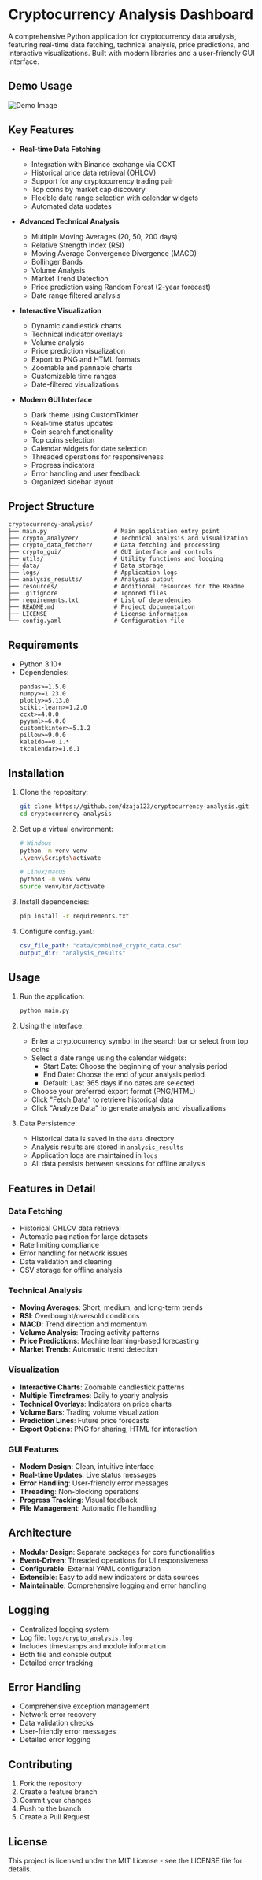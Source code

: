 # Cryptocurrency Analysis Dashboard

A comprehensive Python application for cryptocurrency data analysis, featuring real-time data fetching, technical analysis, price predictions, and interactive visualizations. Built with modern libraries and a user-friendly GUI interface.

## Demo Usage

![Demo Image](resources/demo.gif)

## Key Features

- **Real-time Data Fetching**
  - Integration with Binance exchange via CCXT
  - Historical price data retrieval (OHLCV)
  - Support for any cryptocurrency trading pair
  - Top coins by market cap discovery
  - Flexible date range selection with calendar widgets
  - Automated data updates

- **Advanced Technical Analysis**
  - Multiple Moving Averages (20, 50, 200 days)
  - Relative Strength Index (RSI)
  - Moving Average Convergence Divergence (MACD)
  - Bollinger Bands
  - Volume Analysis
  - Market Trend Detection
  - Price prediction using Random Forest (2-year forecast)
  - Date range filtered analysis

- **Interactive Visualization**
  - Dynamic candlestick charts
  - Technical indicator overlays
  - Volume analysis
  - Price prediction visualization
  - Export to PNG and HTML formats
  - Zoomable and pannable charts
  - Customizable time ranges
  - Date-filtered visualizations

- **Modern GUI Interface**
  - Dark theme using CustomTkinter
  - Real-time status updates
  - Coin search functionality
  - Top coins selection
  - Calendar widgets for date selection
  - Threaded operations for responsiveness
  - Progress indicators
  - Error handling and user feedback
  - Organized sidebar layout

## Project Structure

```
cryptocurrency-analysis/
├── main.py                   # Main application entry point
├── crypto_analyzer/          # Technical analysis and visualization
├── crypto_data_fetcher/      # Data fetching and processing
├── crypto_gui/               # GUI interface and controls
├── utils/                    # Utility functions and logging
├── data/                     # Data storage
├── logs/                     # Application logs
├── analysis_results/         # Analysis output
├── resources/                # Additional resources for the Readme
├── .gitignore                # Ignored files
├── requirements.txt          # List of dependencies
├── README.md                 # Project documentation
├── LICENSE                   # License information
└── config.yaml               # Configuration file
```

## Requirements

- Python 3.10+
- Dependencies:
  ```
  pandas>=1.5.0
  numpy>=1.23.0
  plotly>=5.13.0
  scikit-learn>=1.2.0
  ccxt>=4.0.0
  pyyaml>=6.0.0
  customtkinter>=5.1.2
  pillow>=9.0.0
  kaleido==0.1.*
  tkcalendar>=1.6.1
  ```

## Installation

1. Clone the repository:
   ```bash
   git clone https://github.com/dzaja123/cryptocurrency-analysis.git
   cd cryptocurrency-analysis
   ```

2. Set up a virtual environment:
   ```bash
   # Windows
   python -m venv venv
   .\venv\Scripts\activate

   # Linux/macOS
   python3 -m venv venv
   source venv/bin/activate
   ```

3. Install dependencies:
   ```bash
   pip install -r requirements.txt
   ```

4. Configure `config.yaml`:
   ```yaml
   csv_file_path: "data/combined_crypto_data.csv"
   output_dir: "analysis_results"
   ```

## Usage

1. Run the application:
   ```bash
   python main.py
   ```

2. Using the Interface:
   - Enter a cryptocurrency symbol in the search bar or select from top coins
   - Select a date range using the calendar widgets:
     * Start Date: Choose the beginning of your analysis period
     * End Date: Choose the end of your analysis period
     * Default: Last 365 days if no dates are selected
   - Choose your preferred export format (PNG/HTML)
   - Click "Fetch Data" to retrieve historical data
   - Click "Analyze Data" to generate analysis and visualizations

3. Data Persistence:
   - Historical data is saved in the `data` directory
   - Analysis results are stored in `analysis_results`
   - Application logs are maintained in `logs`
   - All data persists between sessions for offline analysis

## Features in Detail

### Data Fetching
- Historical OHLCV data retrieval
- Automatic pagination for large datasets
- Rate limiting compliance
- Error handling for network issues
- Data validation and cleaning
- CSV storage for offline analysis

### Technical Analysis
- **Moving Averages**: Short, medium, and long-term trends
- **RSI**: Overbought/oversold conditions
- **MACD**: Trend direction and momentum
- **Volume Analysis**: Trading activity patterns
- **Price Predictions**: Machine learning-based forecasting
- **Market Trends**: Automatic trend detection

### Visualization
- **Interactive Charts**: Zoomable candlestick patterns
- **Multiple Timeframes**: Daily to yearly analysis
- **Technical Overlays**: Indicators on price charts
- **Volume Bars**: Trading volume visualization
- **Prediction Lines**: Future price forecasts
- **Export Options**: PNG for sharing, HTML for interaction

### GUI Features
- **Modern Design**: Clean, intuitive interface
- **Real-time Updates**: Live status messages
- **Error Handling**: User-friendly error messages
- **Threading**: Non-blocking operations
- **Progress Tracking**: Visual feedback
- **File Management**: Automatic file handling

## Architecture

- **Modular Design**: Separate packages for core functionalities
- **Event-Driven**: Threaded operations for UI responsiveness
- **Configurable**: External YAML configuration
- **Extensible**: Easy to add new indicators or data sources
- **Maintainable**: Comprehensive logging and error handling

## Logging

- Centralized logging system
- Log file: `logs/crypto_analysis.log`
- Includes timestamps and module information
- Both file and console output
- Detailed error tracking

## Error Handling

- Comprehensive exception management
- Network error recovery
- Data validation checks
- User-friendly error messages
- Detailed error logging

## Contributing

1. Fork the repository
2. Create a feature branch
3. Commit your changes
4. Push to the branch
5. Create a Pull Request

## License

This project is licensed under the MIT License - see the LICENSE file for details.
